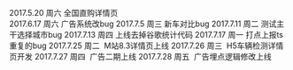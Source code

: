   2017.5.20  周六	 全国直购详情页  
  2017.6.17  周六	 广告系统改bug
  2017.7.5   周三   新车对比bug
  2017.7.11  周二   测试主干选择城市bug
  2017.7.13  周四   上线去掉谷歌统计代码
  2017.7.17  周一   打点上报ts重复的bug
  2017.7.25 周二  M站8.3详情页上线
  2017.7.26 周三  H5车辆检测详情页开发
  2017.7.27 周四  广告二期上线
  2017.7.28 周五  广告埋点逻辑修改上线
